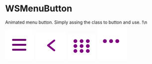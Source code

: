# WSMenuButton
Animated menu button. Simply assing the class to button and use.
!\n
![Alt text](https://github.com/WebsoftProfession/WSMenuButton/blob/master/WSMenuControl_4.png?raw=true "Optional Title")
![Alt text](https://github.com/WebsoftProfession/WSMenuButton/blob/master/WSMenuControl_3.png?raw=true "Optional Title")
![Alt text](https://github.com/WebsoftProfession/WSMenuButton/blob/master/WSMenuControl_2.png?raw=true "Optional Title")
![Alt text](https://github.com/WebsoftProfession/WSMenuButton/blob/master/WSMenuControl_1.png?raw=true "Optional Title")


